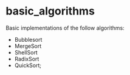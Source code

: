 # basic_algorithms

Basic implementations of the follow algorithms:

- Bubblesort
- MergeSort
- ShellSort
- RadixSort
- QuickSort;